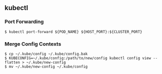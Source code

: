 ## kubectl

### Port Forwarding

```
$ kubectl port-forward ${POD_NAME} ${HOST_PORT}:${CLUSTER_PORT}
```

### Merge Config Contexts

```
$ cp ~/.kube/config ~/.kube/config.bak
$ KUBECONFIG=~/.kube/config:/path/to/new/config kubectl config view --flatten > ~/.kube/new-config
$ mv ~/.kube/new-config ~/.kube/config
```
